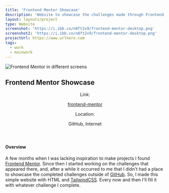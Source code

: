 ```yaml
---
title: 'Frontend Mentor Showcase'
description: 'Website to showcase the challenges made through Frontend Mentor'
layout: layouts/project
type: Website
screenshot: 'https://i.ibb.co/n8ft2v9/frontend-mentor-desktop.png'
screenshot2: 'https://i.ibb.co/n8ft2v9/frontend-mentor-desktop.png'
projectUrl: https://www.urlhere.com
tags:
  - work
  - mainwork
---
```


<div class="project-picture">
  <img src="https://res.cloudinary.com/dd6wemi8c/image/upload/q_auto:best/v1618577015/portfolio/frontend-mentor-screens_bb8dpv.png" alt="Frontend Mentor in different screens">
</div>

<h2>Frontend Mentor Showcase</h2>

<header class="project-info">
  <div class="project-link">
    <p>Link:</p>
    <a href="https://frontend-mentor-showcase.netlify.app/"  target="_blank" rel="noopener noreferrer">frontend-mentor</a>
  </div>
  <div class="project-location">
    <p>Location:</p>
    <p>GitHub, Internet</p>
  </div>
</header>

#### Overview

A few months when I was lacking inspiration to make projects I found [Frontend Mentor](https://www.frontendmentor.io). Since then I started working on the challenges that appeared there, and, after a while it occurred to me that I didn't had a place to showcase the completed challenges outside of [GitHub](https://github.com/). So, I made this simple website with HTML and [TailwindCSS](https://tailwindcss.com/). Every now and then I'll fill it with whatever challenge I complete.
